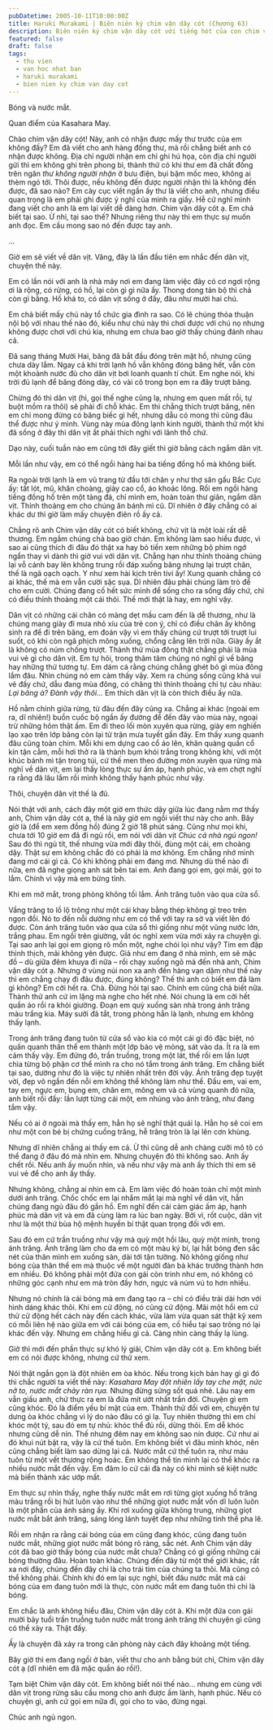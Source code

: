 ```yaml
---
pubDatetime: 2005-10-11T10:00:00Z
title: Haruki Murakami | Biên niên ký chim vặn dây cót (Chương 63)
description: Biên niên ký chim vặn dây cót với tiếng hót của con chim vặn dây cót chỉ vang lên vào những thời khắc quyết định, khi con người tỉnh thức những tiếng lòng thầm kín.
featured: false
draft: false
tags:
  - thu vien
  - van hoc nhat ban
  - haruki murakami
  - bien nien ky chim van day cot
---
```


Bóng và nước mắt.

Quan điểm của Kasahara May.

Chào chim vặn dây cót! Này, anh có nhận được mấy thư trước của em không đấy? Em đã viết cho anh hàng đống thư, mà rồi chẳng biết anh có nhận được không. Địa chỉ người nhận em chỉ ghi hú họa, còn địa chỉ người gửi thì em không ghi trên phong bì, thành thử có khi thư em đã chất đống trên ngăn _thư không người nhận_ ở bưu điện, bụi bặm mốc meo, không ai thèm ngó tới. Thôi được, nếu không đến được người nhận thì là không đến được, đã sao nào? Em cày cục viết ngần ấy thư là viết cho anh, nhưng điều quan trọng là em phải ghi được ý nghĩ của mình ra giấy. Hễ cứ nghĩ mình đang viết cho anh là em lại viết dễ dàng hơn. Chim vặn dây cót ạ. Em chả biết tại sao. Ừ nhỉ, tại sao thế? Nhưng riêng thư này thì em thực sự muốn anh đọc. Em cầu mong sao nó đến được tay anh.

…

Giờ em sẽ viết về dân vịt. Vâng, đây là lần đầu tiên em nhắc đến dân vịt, chuyện thế này.

Em có lần nói với anh là nhà máy nơi em đang làm việc đây có cơ ngơi rộng ơi là rộng, có rừng, có hồ, lại còn gì gì nữa ấy. Thong dong tản bộ thì chả còn gì bằng. Hồ khá to, có dân vịt sống ở đấy, đâu như mười hai chú.

Em chả biết mấy chú này tổ chức gia đình ra sao. Có lẽ chúng thỏa thuận nội bộ với nhau thế nào đó, kiểu như chú này thì chơi được với chú nọ nhưng không được chơi với chú kia, nhưng em chưa bao giờ thấy chúng đánh nhau cả.

Đã sang tháng Mười Hai, băng đã bắt đầu đóng trên mặt hồ, nhưng cũng chưa dày lắm. Ngay cả khi trời lạnh hồ vẫn không đóng băng hết, vẫn còn một khoảnh nước đủ cho dân vịt bơi loanh quanh tí chút. Em nghe nói, khi trời đủ lạnh để băng đóng dày, có vài cô trong bọn em ra đây trượt băng.

Chừng đó thì dân vịt (hì, gọi thế nghe cũng lạ, nhưng em quen mất rồi, tự buột mồm ra thôi) sẽ phải đi chỗ khác. Em thì chẳng thích trượt băng, nên em chỉ mong đừng có băng biếc gì hết, nhưng dẫu có mong thì cũng đâu thể được như ý mình. Vùng này mùa đông lạnh kinh người, thành thử một khi đã sống ở đây thì dân vịt ắt phải thích nghi với lãnh thổ chứ.

Dạo này, cuối tuần nào em cũng tới đây giết thì giờ bằng cách ngắm dân vịt.

Mỗi lần như vậy, em có thể ngồi hàng hai ba tiếng đồng hồ mà không biết.

Ra ngoài trời lạnh là em vũ trang từ đầu tới chân y như thợ săn gấu Bắc Cực ấy: tất lót, mũ, khăn choàng, giày cao cổ, áo khoác lông. Rồi em ngồi hàng tiếng đồng hồ trên một tảng đá, chỉ mình em, hoàn toàn thư giãn, ngắm dân vịt. Thỉnh thoảng em cho chúng ăn bánh mì cũ. Dĩ nhiên ở đây chẳng có ai khác dư thì giờ làm mấy chuyện điên rồ ấy cả.

Chẳng rõ anh Chim vặn dây cót có biết không, chứ vịt là một loài rất dễ thương. Em ngắm chúng chả bao giờ chán. Em không làm sao hiểu được, vì sao ai cũng thích đi đâu đó thật xa hay bỏ tiền xem những bộ phim ngớ ngẩn thay vì dành thì giờ vui với dân vịt. Chẳng hạn như thỉnh thoảng chúng lại vỗ cánh bay lên không trung rồi đáp xuống băng nhưng lại trượt chân, thế là ngã oạch oạch. Y như xem hài kịch trên tivi ấy! Xung quanh chẳng có ai khác, thế mà em vẫn cười sặc sụa. Dĩ nhiên đâu phải chúng làm trò để cho em cười. Chúng đang cố hết sức mình để sống cho ra sống đấy chứ, chỉ có điều thỉnh thoảng một cái thôi. Thế mới thật là hay, em nghĩ vậy.

Dân vịt có những cái chân có màng dẹt mầu cam đến là dễ thương, như là chúng mang giày đi mưa nhỏ xíu của trẻ con ý, chỉ có điều chân ấy không sinh ra để đi trên băng, em đoán vậy vì em thấy chúng cứ trượt tới trượt lui suốt, có khi còn ngã phịch mông xuống, chổng cẳng lên trời nữa. Giày ấy ắt là không có núm chống trượt. Thành thử mùa đông thật chẳng phải là mùa vui vẻ gì cho dân vịt. Em tự hỏi, trong thâm tâm chúng nó nghĩ gì về băng hay những thứ tương tự. Em dám cá rằng chúng chẳng ghét bỏ gì mùa đông lắm đâu. Nhìn chúng nó em cảm thấy vậy. Xem ra chúng sống cũng khá vui vẻ đấy chứ, dẫu đang mùa đông, có chăng thì thỉnh thoảng chỉ tự càu nhàu: _Lại băng à? Đành vậy thôi…_ Em thích dân vịt là còn thích điều ấy nữa.

Hồ nằm chính giữa rừng, từ đâu đến đây cũng xa. Chẳng ai khác (ngoài em ra, dĩ nhiên!) buồn cuốc bộ ngần ấy đường để đến đây vào mùa này, ngoại trừ những hôm thật ấm. Em đi theo lối mòn xuyên qua rừng, giày em nghiến lạo xạo trên lớp băng còn lại từ trận mưa tuyết gần đây. Em thấy xung quanh đâu cũng toàn chim. Mỗi khi em dựng cao cổ áo lên, khăn quàng quấn cổ kín tận cằm, mỗi hơi thở ra là thành bụm khói trắng trong không khí, với một khúc bánh mì tận trong túi, cứ thế men theo đường mòn xuyên qua rừng mà nghĩ về dân vịt, em lại thấy lòng thực sự ấm áp, hạnh phúc, và em chợt nghĩ ra rằng đã lâu lắm rồi mình không thấy hạnh phúc như vậy.

Thôi, chuyện dân vịt thế là đủ.

Nói thật với anh, cách đây một giờ em thức dậy giữa lúc đang nằm mơ thấy anh, Chim vặn dây cót ạ, thế là nãy giờ em ngồi viết thư này cho anh. Bây giờ là (để em xem đồng hồ) đúng 2 giờ 18 phút sáng. Cũng như mọi khi, chưa tới 10 giờ em đã đi ngủ rồi, em nói với dân vịt _Chúc cả nhà ngủ ngon!_ Sau đó thì ngủ tít, thế nhưng vừa mới đây thôi, đùng một cái, em choàng dậy. Thật sự em không chắc đó có phải là mơ không. Em chẳng nhớ mình đang mơ cái gì cả. Có khi không phải em đang mơ. Nhưng dù thế nào đi nữa, em đã nghe giọng anh sát bên tai em. Anh đang gọi em, gọi mãi, gọi to lắm. Chính vì vậy mà em bừng tỉnh.

Khi em mở mắt, trong phòng không tối lắm. Ánh trăng tuôn vào qua cửa sổ.

Vầng trăng to lồ lộ trông như một cái khay bằng thép không gỉ treo trên ngọn đồi. Nó to đến nỗi dường như em có thể với tay ra sờ và viết lên đó được. Còn ánh trăng tuôn vào qua cửa sổ thì giống như một vũng nước lớn, trắng phau. Em ngồi trên giường, vắt óc nghĩ xem vừa mới xảy ra chuyện gì. Tại sao anh lại gọi em giọng rõ mồn một, nghe chói lọi như vậy? Tim em đập thình thịch, mãi không yên được. Giả như em đang ở nhà mình, em sẽ mặc đồ – dù giữa đêm khuya đi nữa – rồi chạy xuống ngõ mà đến nhà anh, Chim vặn dây cót ạ. Nhưng ở vùng núi non xa anh đến hàng vạn dặm như thế này thì em chẳng chạy đi đâu được, đúng không? Thế thì anh có biết em đã làm gì không? Em cởi hết ra. Chà. Đừng hỏi tại sao. Chính em cũng chả biết nữa. Thành thử anh cứ im lặng mà nghe cho hết nhé. Nói chung là em cởi hết quần áo rồi ra khỏi giường. Đoạn em quỳ xuống sàn nhà trong ánh trăng màu trắng kia. Máy sưởi đã tắt, trong phòng hẳn là lạnh, nhưng em không thấy lạnh.

Trong ánh trăng đang tuôn từ cửa sổ vào kia có một cái gì đó đặc biệt, nó quấn quanh thân thể em thành một lớp bảo vệ mỏng, sát vào da. Ít ra là em cảm thấy vậy. Em đứng đó, trần truồng, trong một lát, thế rồi em lần lượt chìa từng bộ phận cơ thể mình ra cho nó tắm trong ánh trăng. Em chẳng biết tại sao, dường như đó là việc tự nhiên nhất trên đời vậy. Ánh trăng đẹp tuyệt vời, đẹp vô ngần đến nỗi em không thể không làm như thế. Đầu em, vai em, tay em, ngực em, bụng em, chân em, mông em và cả vùng quanh đó nữa, anh biết rồi đấy: lần lượt từng cái một, em nhúng vào ánh trăng, như đang tắm vậy.

Nếu có ai ở ngoài mà thấy em, hẳn họ sẽ nghĩ thật quái lạ. Hẳn họ sẽ coi em như một con bé bị chứng cuồng trăng, hễ trăng tròn là lại lên cơn khùng.

Nhưng dĩ nhiên chẳng ai thấy em cả. Ừ thì cũng dễ anh chàng cưỡi mô tô có thể đang ở đâu đó mà nhìn em. Nhưng chuyện đó thì không sao. Anh ấy chết rồi. Nếu anh ấy muốn nhìn, và nếu như vậy mà anh ấy thích thì em sẽ vui vẻ để cho anh ấy thấy.

Nhưng không, chẳng ai nhìn em cả. Em làm việc đó hoàn toàn chỉ một mình dưới ánh trăng. Chốc chốc em lại nhắm mắt lại mà nghĩ về dân vịt, hẳn chúng đang ngủ đâu đó gần hồ. Em nghĩ đến cái cảm giác ấm áp, hạnh phúc mà dân vịt và em đã cùng làm ra lúc ban ngày. Bởi vì, rốt cuộc, dân vịt như là một thứ bùa hộ mệnh huyền bí thật quan trọng đối với em.

Sau đó em cứ trần truồng như vậy mà quỳ một hồi lâu, quỳ một mình, trong ánh trăng. Ánh trăng làm cho da em có một màu ký bí, lại hắt bóng đen sắc nét của thân mình em xuống sàn, dài tới tận tường. Nó không giống như bóng của thân thể em mà thuộc về một người đàn bà khác trưởng thành hơn em nhiều. Đó không phải một đứa con gái còn trinh như em, nó không có những góc cạnh như em mà tròn đầy hơn, ngực và núm vú to hơn nhiều.

Nhưng nó chính là cái bóng mà em đang tạo ra – chỉ có điều trải dài hơn với hình dáng khác thôi. Khi em cử động, nó cũng cử động. Mãi một hồi em cứ thử cử động hết cách này đến cách khác, vừa làm vừa quan sát thật kỹ xem có mỗi liên hệ nào giữa em với cái bóng của em, cố hiểu tại sao trông nó lại khác đến vậy. Nhưng em chẳng hiểu gì cả. Càng nhìn càng thấy lạ lùng.

Giờ thì mới đến phần thực sự khó lý giải, Chim vặn dây cót ạ. Em không biết em có nói được không, nhưng cứ thử xem.

Nói thật ngắn gọn là đột nhiên em òa khóc. Nếu trong kịch bản hay gì gì đó thì chắc người ta viết thế này: _Kasahara May đột nhiên lấy tay che mặt, nức nở to, nước mắt chảy ràn rụa._ Nhưng đừng sửng sốt quá nhé. Lâu nay em vẫn giấu anh, chứ thực ra em là đứa mít ướt nhất trần đời. Chuyện gì em cũng khóc. Đó là điểm yếu bí mật của em. Thành thử đối với em, chuyện tự dưng òa khóc chẳng vì lý do nào đâu có gì lạ. Tuy nhiên thường thì em chỉ khóc một tý, sau đó em tự nhủ: khóc thể đủ rồi, dừng thôi. Em dễ khóc nhưng cũng dễ nín. Thế nhưng đêm nay em không sao nín được. Cứ như ai đó khui nút bật ra, vậy là cứ thế tuôn. Em không biết vì đâu mình khóc, nên cũng chẳng biết làm sao dừng lại cả. Nước mắt cứ thế tuôn ra, như máu tuôn từ một vết thương rộng hoác. Em không thể tin mình lại có thể khóc ra nhiều nước mắt đến vậy. Em đâm lo cứ cái đà này có khi mình sẽ kiệt nước mà biến thành xác ướp mất.

Em thực sự nhìn thấy, nghe thấy nước mắt em rơi từng giọt xuống hồ trăng màu trắng rồi bị hút luôn vào như thể những giọt nước mắt vốn dĩ luôn luôn là một phần của ánh sáng ấy. Khi rơi xuống giữa không trung, những giọt nước mắt bắt ánh trăng, sáng lóng lánh tuyệt đẹp như những tinh thể pha lê.

Rồi em nhận ra rằng cái bóng của em cũng đang khóc, cũng đang tuôn nước mắt, những giọt nước mắt bóng rõ ràng, sắc nét. Anh Chim vặn dây cót đã bao giờ thấy bóng của nước mắt chưa? Chẳng có gì giống những cái bóng thường đâu. Hoàn toàn khác. Chúng đến đây từ một thế giới khác, rất xa nơi đây, chúng đến đây chỉ là cho trái tim của chúng ta thôi. Mà cũng có thể không phải. Chính khi đó em lại sực nghĩ, biết đâu nước mắt mà cái bóng của em đang tuôn mới là thực, còn nước mắt em đang tuôn thì chỉ là bóng.

Em chắc là anh không hiểu đâu, Chim vặn dây cót à. Khi một đứa con gái mười bảy tuổi trần truồng tuôn nước mắt trong ánh trăng thì chuyện gì cũng có thể xảy ra. Thật đấy.

Ấy là chuyện đã xảy ra trong căn phòng này cách đây khoảng một tiếng.

Bây giờ thì em đang ngồi ở bàn, viết thư cho anh bằng bút chì, Chim vặn dây cót ạ (dĩ nhiên em đã mặc quần áo rồi!).

Tạm biệt Chim vặn dây cót. Em không biết nói thế nào… nhưng em cùng với dân vịt trong rừng sâu cầu mong cho anh được ấm lành, hạnh phúc. Nếu có chuyện gì, anh cứ gọi em nữa đi, gọi cho to vào, đừng ngại.

Chúc anh ngủ ngon.

